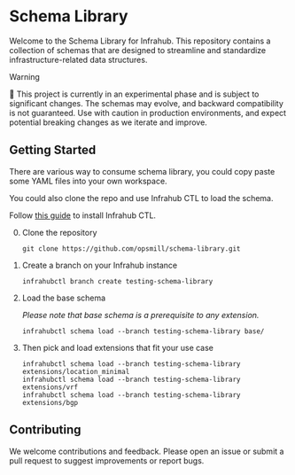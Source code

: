 # Schema Library

Welcome to the Schema Library for Infrahub. This repository contains a collection of schemas that are designed to streamline and standardize infrastructure-related data structures.

> [!WARNING]
> 🚧 This project is currently in an experimental phase and is subject to significant changes. The schemas may evolve, and backward compatibility is not guaranteed. Use with caution in production environments, and expect potential breaking changes as we iterate and improve.

## Getting Started

There are various way to consume schema library, you could copy paste some YAML files into your own workspace.

You could also clone the repo and use Infrahub CTL to load the schema.

Follow [this guide](https://docs.infrahub.app/infrahubctl) to install Infrahub CTL.

0. Clone the repository

    ```console
    git clone https://github.com/opsmill/schema-library.git
    ```

1. Create a branch on your Infrahub instance

    ```console
    infrahubctl branch create testing-schema-library
    ```

2. Load the base schema

    _Please note that base schema is a prerequisite to any extension._

    ```console
    infrahubctl schema load --branch testing-schema-library base/
    ```

3. Then pick and load extensions that fit your use case

    ```console
    infrahubctl schema load --branch testing-schema-library extensions/location_minimal
    infrahubctl schema load --branch testing-schema-library extensions/vrf
    infrahubctl schema load --branch testing-schema-library extensions/bgp
    ```

## Contributing

We welcome contributions and feedback. Please open an issue or submit a pull request to suggest improvements or report bugs.
